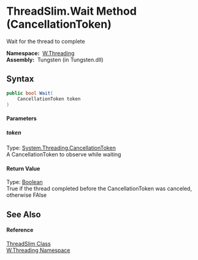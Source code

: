 ThreadSlim.Wait Method (CancellationToken)
==========================================
   Wait for the thread to complete

  **Namespace:**  [W.Threading][1]  
  **Assembly:**  Tungsten (in Tungsten.dll)

Syntax
------

```csharp
public bool Wait(
	CancellationToken token
)
```

#### Parameters

##### *token*
Type: [System.Threading.CancellationToken][2]  
A CancellationToken to observe while waiting

#### Return Value
Type: [Boolean][3]  
True if the thread completed before the CancellationToken was canceled, otherwise FAlse

See Also
--------

#### Reference
[ThreadSlim Class][4]  
[W.Threading Namespace][1]  

[1]: ../README.md
[2]: http://msdn.microsoft.com/en-us/library/dd384802
[3]: http://msdn.microsoft.com/en-us/library/a28wyd50
[4]: README.md